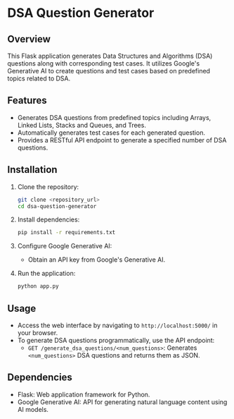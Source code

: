 
# DSA Question Generator

## Overview
This Flask application generates Data Structures and Algorithms (DSA) questions along with corresponding test cases. It utilizes Google's Generative AI to create questions and test cases based on predefined topics related to DSA.

## Features
- Generates DSA questions from predefined topics including Arrays, Linked Lists, Stacks and Queues, and Trees.
- Automatically generates test cases for each generated question.
- Provides a RESTful API endpoint to generate a specified number of DSA questions.

## Installation
1. Clone the repository:
    ```bash
    git clone <repository_url>
    cd dsa-question-generator
    ```

2. Install dependencies:
    ```bash
    pip install -r requirements.txt
    ```

3. Configure Google Generative AI:
    - Obtain an API key from Google's Generative AI.
   

4. Run the application:
    ```bash
    python app.py
    ```

## Usage
- Access the web interface by navigating to `http://localhost:5000/` in your browser.
- To generate DSA questions programmatically, use the API endpoint:
    - `GET /generate_dsa_questions/<num_questions>`: Generates `<num_questions>` DSA questions and returns them as JSON.

## Dependencies
- Flask: Web application framework for Python.
- Google Generative AI: API for generating natural language content using AI models.

